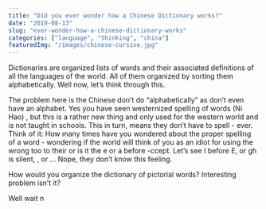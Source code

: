 ```yaml
---
title: "Did you ever wonder how a Chinese Dictionary works?"
date: "2019-08-13"
slug: "ever-wonder-how-a-chinese-dictionary-works"
categories: ["language", "thinking", "china"]
featuredImg: "/images/chinese-cursive.jpg"
---
```


<!-- wp:paragraph -->
<p>Dictionaries are organized lists of words and their associated definitions of all the languages of the world. All of them organized by sorting them alphabetically. Well now, let’s think through this. </p>
<!-- /wp:paragraph -->

<!-- wp:paragraph -->
<p>The problem here is the Chinese don’t do “alphabetically” as don’t even have an alphabet. Yes you have seen westernized spelling of words (Ni Hao) , but this is a rather new thing and only used for the western world and is not taught in schools. This in turn, means they don’t have to spell - ever. Think of it: How many times have you wondered about the proper spelling of a word - wondering if the world will think of you as an idiot for using the wrong too to their or is it the e or a before -ccept. Let’s see I before E, or gh is silent, , or ... Nope, they don’t know this feeling. </p>
<!-- /wp:paragraph -->

<!-- wp:paragraph -->
<p>How would you organize the dictionary of pictorial words? Interesting problem isn’t it?</p>
<!-- /wp:paragraph -->

<!-- wp:paragraph -->
<p>Well wait n</p>
<!-- /wp:paragraph -->

<!-- wp:paragraph -->
<p></p>
<!-- /wp:paragraph -->

<!-- wp:paragraph -->
<p></p>
<!-- /wp:paragraph -->
